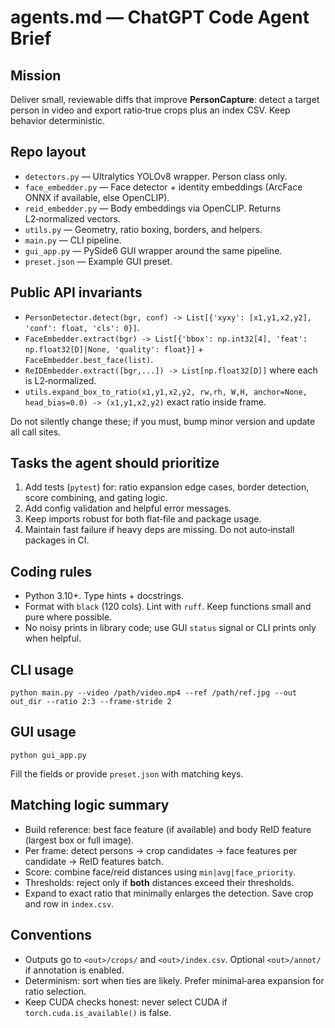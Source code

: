 # agents.md — ChatGPT Code Agent Brief

## Mission
Deliver small, reviewable diffs that improve **PersonCapture**: detect a target person in video and export ratio‑true crops plus an index CSV. Keep behavior deterministic.

## Repo layout
- `detectors.py` — Ultralytics YOLOv8 wrapper. Person class only.
- `face_embedder.py` — Face detector + identity embeddings (ArcFace ONNX if available, else OpenCLIP).
- `reid_embedder.py` — Body embeddings via OpenCLIP. Returns L2‑normalized vectors.
- `utils.py` — Geometry, ratio boxing, borders, and helpers.
- `main.py` — CLI pipeline.
- `gui_app.py` — PySide6 GUI wrapper around the same pipeline.
- `preset.json` — Example GUI preset.

## Public API invariants
- `PersonDetector.detect(bgr, conf) -> List[{'xyxy': [x1,y1,x2,y2], 'conf': float, 'cls': 0}]`.
- `FaceEmbedder.extract(bgr) -> List[{'bbox': np.int32[4], 'feat': np.float32[D]|None, 'quality': float}]` + `FaceEmbedder.best_face(list)`.
- `ReIDEmbedder.extract([bgr,...]) -> List[np.float32[D]]` where each is L2‑normalized.
- `utils.expand_box_to_ratio(x1,y1,x2,y2, rw,rh, W,H, anchor=None, head_bias=0.0) -> (x1,y1,x2,y2)` exact ratio inside frame.

Do not silently change these; if you must, bump minor version and update all call sites.

## Tasks the agent should prioritize
1. Add tests (`pytest`) for: ratio expansion edge cases, border detection, score combining, and gating logic.
2. Add config validation and helpful error messages.
3. Keep imports robust for both flat‑file and package usage.
4. Maintain fast failure if heavy deps are missing. Do not auto‑install packages in CI.

## Coding rules
- Python 3.10+. Type hints + docstrings.
- Format with `black` (120 cols). Lint with `ruff`. Keep functions small and pure where possible.
- No noisy prints in library code; use GUI `status` signal or CLI prints only when helpful.

## CLI usage
```
python main.py --video /path/video.mp4 --ref /path/ref.jpg --out out_dir --ratio 2:3 --frame-stride 2
```

## GUI usage
```
python gui_app.py
```
Fill the fields or provide `preset.json` with matching keys.

## Matching logic summary
- Build reference: best face feature (if available) and body ReID feature (largest box or full image).
- Per frame: detect persons -> crop candidates -> face features per candidate -> ReID features batch.
- Score: combine face/reid distances using `min|avg|face_priority`.
- Thresholds: reject only if **both** distances exceed their thresholds.
- Expand to exact ratio that minimally enlarges the detection. Save crop and row in `index.csv`.

## Conventions
- Outputs go to `<out>/crops/` and `<out>/index.csv`. Optional `<out>/annot/` if annotation is enabled.
- Determinism: sort when ties are likely. Prefer minimal‑area expansion for ratio selection.
- Keep CUDA checks honest: never select CUDA if `torch.cuda.is_available()` is false.
